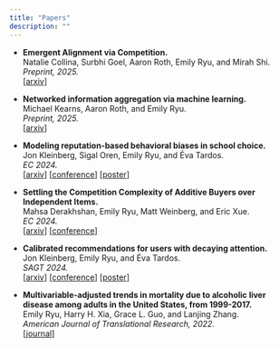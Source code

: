 ```yaml
---
title: "Papers"
description: ""
---
```


- **Emergent Alignment via Competition.** <br>
Natalie Collina, Surbhi Goel, Aaron Roth, Emily Ryu, and Mirah Shi. <br>
_Preprint, 2025._ <br>
[[arxiv](https://arxiv.org/abs/2509.15090v1)]

- **Networked information aggregation via machine learning.** <br>
Michael Kearns, Aaron Roth, and Emily Ryu. <br>
_Preprint, 2025._ <br>
[[arxiv](https://arxiv.org/abs/2507.09683)] 

- **Modeling reputation-based behavioral biases in school choice.** <br>
Jon Kleinberg, Sigal Oren, Emily Ryu, and Éva Tardos. <br>
_EC 2024._ <br>
[[arxiv](https://arxiv.org/abs/2403.04616)] [[conference](https://doi.org/10.1145/3670865.3673609)] [[poster](/poster_repbias.pdf)]

- **Settling the Competition Complexity of Additive Buyers over Independent Items.** <br>
Mahsa Derakhshan, Emily Ryu, Matt Weinberg, and Eric Xue. <br>
_EC 2024._ <br>
[[arxiv](https://arxiv.org/abs/2403.03937)] [[conference](https://dl.acm.org/doi/10.1145/3670865.3673627)]

- **Calibrated recommendations for users with decaying attention.** <br>
Jon Kleinberg, Emily Ryu, and Éva Tardos. <br>
_SAGT 2024._ <br>
[[arxiv](https://arxiv.org/abs/2302.03239)] [[conference](https://link.springer.com/chapter/10.1007/978-3-031-71033-9_25)] [[poster](/poster_calrecs.pdf)]

- **Multivariable-adjusted trends in mortality due to alcoholic liver disease among adults in the United States, from 1999-2017.** <br>
Emily Ryu, Harry H. Xia, Grace L. Guo, and Lanjing Zhang. <br>
_American Journal of Translational Research, 2022._ <br>
[[journal](https://www.ncbi.nlm.nih.gov/pmc/articles/PMC8902556/)]